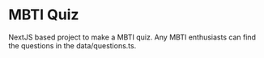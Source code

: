 # MBTI Quiz

NextJS based project to make a MBTI quiz. Any MBTI enthusiasts can find the questions in the data/questions.ts.
